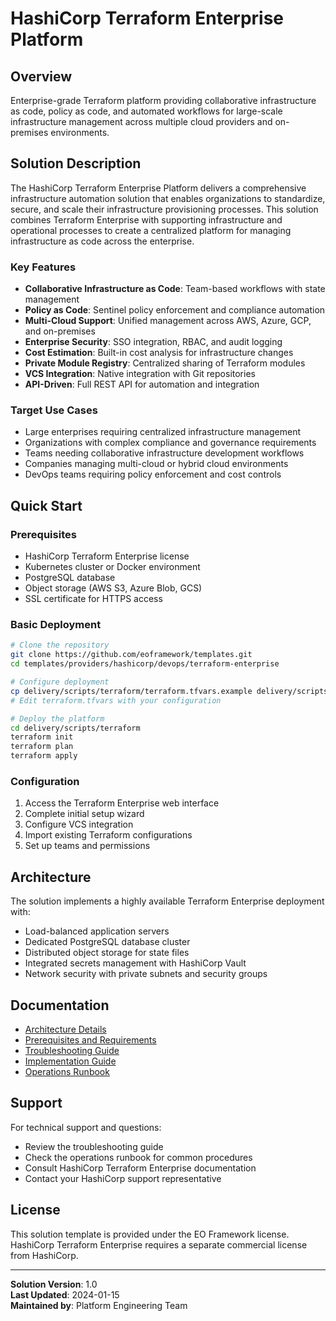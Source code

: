 # HashiCorp Terraform Enterprise Platform

## Overview
Enterprise-grade Terraform platform providing collaborative infrastructure as code, policy as code, and automated workflows for large-scale infrastructure management across multiple cloud providers and on-premises environments.

## Solution Description
The HashiCorp Terraform Enterprise Platform delivers a comprehensive infrastructure automation solution that enables organizations to standardize, secure, and scale their infrastructure provisioning processes. This solution combines Terraform Enterprise with supporting infrastructure and operational processes to create a centralized platform for managing infrastructure as code across the enterprise.

### Key Features
- **Collaborative Infrastructure as Code**: Team-based workflows with state management
- **Policy as Code**: Sentinel policy enforcement and compliance automation
- **Multi-Cloud Support**: Unified management across AWS, Azure, GCP, and on-premises
- **Enterprise Security**: SSO integration, RBAC, and audit logging
- **Cost Estimation**: Built-in cost analysis for infrastructure changes
- **Private Module Registry**: Centralized sharing of Terraform modules
- **VCS Integration**: Native integration with Git repositories
- **API-Driven**: Full REST API for automation and integration

### Target Use Cases
- Large enterprises requiring centralized infrastructure management
- Organizations with complex compliance and governance requirements
- Teams needing collaborative infrastructure development workflows
- Companies managing multi-cloud or hybrid cloud environments
- DevOps teams requiring policy enforcement and cost controls

## Quick Start

### Prerequisites
- HashiCorp Terraform Enterprise license
- Kubernetes cluster or Docker environment
- PostgreSQL database
- Object storage (AWS S3, Azure Blob, GCS)
- SSL certificate for HTTPS access

### Basic Deployment
```bash
# Clone the repository
git clone https://github.com/eoframework/templates.git
cd templates/providers/hashicorp/devops/terraform-enterprise

# Configure deployment
cp delivery/scripts/terraform/terraform.tfvars.example delivery/scripts/terraform/terraform.tfvars
# Edit terraform.tfvars with your configuration

# Deploy the platform
cd delivery/scripts/terraform
terraform init
terraform plan
terraform apply
```

### Configuration
1. Access the Terraform Enterprise web interface
2. Complete initial setup wizard
3. Configure VCS integration
4. Import existing Terraform configurations
5. Set up teams and permissions

## Architecture
The solution implements a highly available Terraform Enterprise deployment with:
- Load-balanced application servers
- Dedicated PostgreSQL database cluster
- Distributed object storage for state files
- Integrated secrets management with HashiCorp Vault
- Network security with private subnets and security groups

## Documentation
- [Architecture Details](docs/architecture.md)
- [Prerequisites and Requirements](docs/prerequisites.md)
- [Troubleshooting Guide](docs/troubleshooting.md)
- [Implementation Guide](delivery/implementation-guide.md)
- [Operations Runbook](delivery/operations-runbook.md)

## Support
For technical support and questions:
- Review the troubleshooting guide
- Check the operations runbook for common procedures
- Consult HashiCorp Terraform Enterprise documentation
- Contact your HashiCorp support representative

## License
This solution template is provided under the EO Framework license. HashiCorp Terraform Enterprise requires a separate commercial license from HashiCorp.

---
**Solution Version**: 1.0  
**Last Updated**: 2024-01-15  
**Maintained by**: Platform Engineering Team